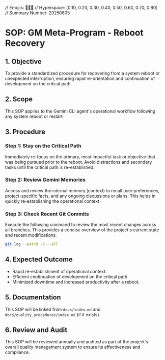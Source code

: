 // Emojis: 🔄🧠✅
// Hyperspace: [0.10, 0.20, 0.30, 0.40, 0.50, 0.60, 0.70, 0.80]
// Summary Number: 20250805

# SOP: GM Meta-Program - Reboot Recovery

## 1. Objective
To provide a standardized procedure for recovering from a system reboot or unexpected interruption, ensuring rapid re-orientation and continuation of development on the critical path.

## 2. Scope
This SOP applies to the Gemini CLI agent's operational workflow following any system reboot or restart.

## 3. Procedure

### Step 1: Stay on the Critical Path
Immediately re-focus on the primary, most impactful task or objective that was being pursued prior to the reboot. Avoid distractions and secondary tasks until the critical path is re-established.

### Step 2: Review Gemini Memories
Access and review the internal memory (context) to recall user preferences, project-specific facts, and any ongoing discussions or plans. This helps in quickly re-establishing the operational context.

### Step 3: Check Recent Git Commits
Execute the following command to review the most recent changes across all branches. This provides a concise overview of the project's current state and recent modifications.

```bash
git log --patch -3 --all
```

## 4. Expected Outcome
- Rapid re-establishment of operational context.
- Efficient continuation of development on the critical path.
- Minimized downtime and increased productivity after a reboot.

## 5. Documentation
This SOP will be linked from `docs/index.md` and `docs/quality_procedures/index.md` (if it exists).

## 6. Review and Audit
This SOP will be reviewed annually and audited as part of the project's overall quality management system to ensure its effectiveness and compliance.
